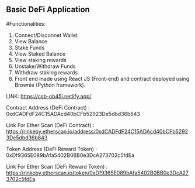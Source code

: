 ## Basic DeFi Application

#Functionalities:
1) Connect/Disconnet Wallet 
2) View Balance
3) Stake Funds 
4) View Staked Balance
5) View staking rewards
6) Unstake/Withdraw Funds
7) Withdraw staking rewards.
8) Front end made using React JS (Front-end) and contract deployed using Brownie (Python framework).




 LINK: https://csb-ob45j.netlify.app/
  
    
 Contract Address (DeFi Contract) : 0xdCADFdF24C15ADAcd40bCFb52923De5dbd36b843 </br>
 
 Link For Ether Scan (DeFi Contract) : https://rinkeby.etherscan.io/address/0xdCADFdF24C15ADAcd40bCFb52923De5dbd36b843 </br>

 Token Address (DeFi Reward Token) : 0xDf9365E089bAfa5402B0BB0e3DcA273702c5fdEa
 
 Link For Ether Scan (DeFi Reward Token) : https://rinkeby.etherscan.io/token/0xDf9365E089bAfa5402B0BB0e3DcA273702c5fdEa

